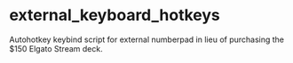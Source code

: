 # external_keyboard_hotkeys
Autohotkey keybind script for external numberpad in lieu of purchasing the $150 Elgato Stream deck.
